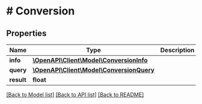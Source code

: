 # # Conversion

## Properties

Name | Type | Description | Notes
------------ | ------------- | ------------- | -------------
**info** | [**\OpenAPI\Client\Model\ConversionInfo**](ConversionInfo.md) |  |
**query** | [**\OpenAPI\Client\Model\ConversionQuery**](ConversionQuery.md) |  |
**result** | **float** |  |

[[Back to Model list]](../../README.md#models) [[Back to API list]](../../README.md#endpoints) [[Back to README]](../../README.md)
